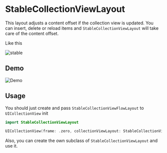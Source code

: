 # StableCollectionViewLayout

This layout adjusts a content offset if the collection view is updated. You can insert, delete or reload items and `StableCollectionViewLayout` will take care of the content offset.

Like this

![stable](https://raw.githubusercontent.com/aimalygin/InfiniteCollectionViewFlowLayout/main/stable.gif)

## Demo

![Demo](https://raw.githubusercontent.com/aimalygin/InfiniteCollectionViewFlowLayout/main/demo.gif)

## Usage

You should just create and pass `StableCollectionViewFlowLayout` to `UICollectionView` init
```swift
import StableCollectionViewLayout

UICollectionView(frame: .zero, collectionViewLayout: StableCollectionViewFlowLayout())
```
Also, you can create the own subclass of `StableCollectionViewLayout` and use it.